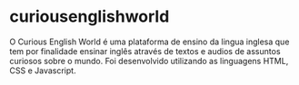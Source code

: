 # curiousenglishworld
O Curious English World é uma plataforma de ensino da lingua inglesa que tem por finalidade ensinar inglês através de textos e audios de assuntos curiosos sobre o mundo. Foi desenvolvido utilizando as linguagens HTML, CSS e Javascript.
